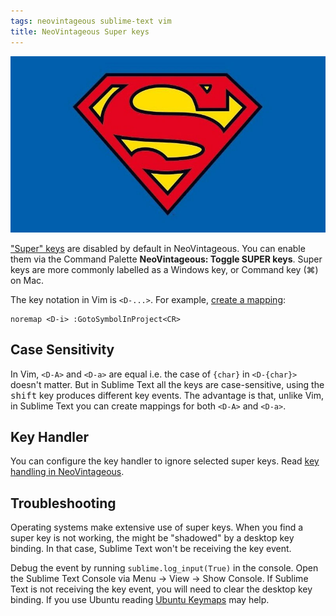 ```yaml
---
tags: neovintageous sublime-text vim
title: NeoVintageous Super keys
---
```


![Superman (1978)](/assets/superman.webp)

["Super" keys](https://en.wikipedia.org/wiki/Super_key_(keyboard_button)) are disabled by default in NeoVintageous. You can enable them via the Command Palette **NeoVintageous: Toggle SUPER keys**. Super keys are more commonly labelled as a Windows key, or Command key (⌘) on Mac.

The key notation in Vim is `<D-...>`. For example, [create a mapping](/2023/05/16/neovintageous-mapping-sublime-text-commands/):

```vim
noremap <D-i> :GotoSymbolInProject<CR>
```

## Case Sensitivity

In Vim, `<D-A>` and `<D-a>` are equal i.e. the case of `{char}` in `<D-{char}>` doesn't matter. But in Sublime Text all the keys are case-sensitive, using the <kbd>shift</kbd> key produces different key events. The advantage is that, unlike Vim, in Sublime Text you can create mappings for both `<D-A>` and `<D-a>`.

## Key Handler

You can configure the key handler to ignore selected super keys. Read [key handling in NeoVintageous](/2022/09/22/neovintageous-key-handler/).

## Troubleshooting

Operating systems make extensive use of super keys. When you find a super key is not working, the might be "shadowed" by a desktop key binding. In that case, Sublime Text won't be receiving the key event.

Debug the event by running `sublime.log_input(True)` in the console. Open the Sublime Text Console via Menu → View → Show Console. If Sublime Text is not receiving the key event, you will need to clear the desktop key binding. If you use Ubuntu reading [Ubuntu Keymaps](/2018/02/17/ubuntu-keymaps/) may help.
